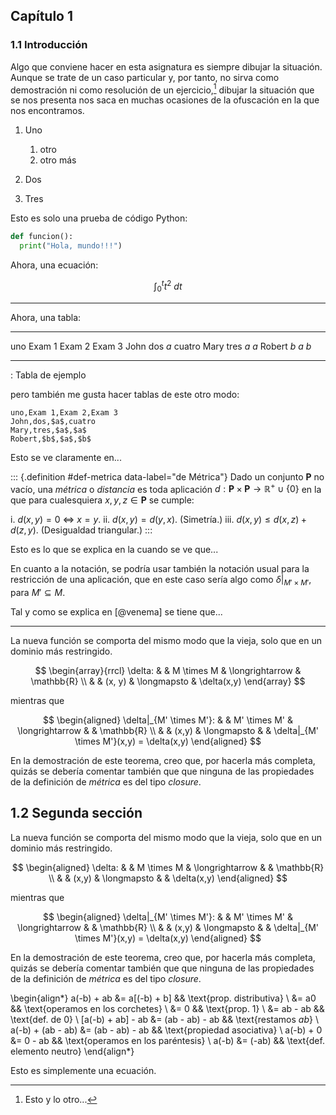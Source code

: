 


## Capítulo 1




### 1.1 Introducción

Algo que conviene hacer en esta asignatura es siempre dibujar la situación.
Aunque se trate de un caso particular y, por tanto, no sirva como
demostración ni como resolución de un ejercicio,[^ejercicio] dibujar la
situación que se nos presenta nos saca en muchas ocasiones de la ofuscación
en la que nos encontramos.

[^ejercicio]: Esto y lo otro...

1. Uno

   1.  otro
   2.  otro más

2. Dos

3. Tres

Esto es solo una prueba de código Python:

``` python
def funcion():
  print("Hola, mundo!!!")
```

Ahora, una ecuación:

$$ \int_0^t t^2 \ dt $$


---


Ahora, una tabla:

-------- -------- -------- --------
uno      Exam 1   Exam 2   Exam 3
John     dos      $a$      cuatro
Mary     tres     $a$      $a$
Robert   $b$      $a$      $b$
-------- -------- -------- --------

: Tabla de ejemplo

pero también me gusta hacer tablas de este otro modo:

```{=csv}
uno,Exam 1,Exam 2,Exam 3
John,dos,$a$,cuatro
Mary,tres,$a$,$a$
Robert,$b$,$a$,$b$
```

Esto se ve claramente en...

::: {.definition #def-metrica data-label="de Métrica"}
  Dado un conjunto $\mathbf{P}$ no vacío, una _métrica_ o _distancia_ es
  toda aplicación $d:\mathbf{P} \times \mathbf{P} \longrightarrow
  \mathbb{R}^+ \cup \{0\}$ en la que para cualesquiera $x, y, z \in
  \mathbf{P}$ se cumple:

  i. $d(x,y) = 0 \ \Longleftrightarrow \ x = y$.
  ii. $d(x,y) = d(y,x)$. (Simetría.)
  iii. $d(x,y) \leq d(x,z) + d(z,y)$. (Desigualdad triangular.)
:::

Esto es lo que se explica en la [](#def-metrica) cuando se ve que...

En cuanto a la notación, se podría usar también la notación usual para la
restricción de una aplicación, que en este caso sería algo como $\delta|_{M'
\times M'}$, para $M' \subseteq M$.

Tal y como se explica en [@venema] se tiene que...


---


La nueva función se comporta del mismo modo que la vieja, solo que en un
dominio más restringido.

$$ \begin{array}{rrcl}
  \delta: & & M \times M & \longrightarrow & \mathbb{R} \\
    & & (x, y) & \longmapsto & \delta(x,y)
\end{array} $$

mientras que

$$ \begin{aligned}
  \delta|_{M' \times M'}: & & M' \times M' & \longrightarrow & & \mathbb{R} \\
   & & (x,y) & \longmapsto & & \delta|_{M' \times M'}(x,y) = \delta(x,y)
\end{aligned} $$

En la demostración de este teorema, creo que, por hacerla más completa,
quizás se debería comentar también que que ninguna de las propiedades de la
definición de _métrica_ es del tipo _closure_.




## 1.2 Segunda sección

La nueva función se comporta del mismo modo que la vieja, solo que en un
dominio más restringido.

$$ \begin{aligned}
  \delta: & & M \times M & \longrightarrow & & \mathbb{R} \\
    & & (x,y) & \longmapsto & & \delta(x,y)
\end{aligned} $$

mientras que

$$ \begin{aligned}
  \delta|_{M' \times M'}: & & M' \times M' & \longrightarrow & & \mathbb{R} \\
   & & (x,y) & \longmapsto & & \delta|_{M' \times M'}(x,y) = \delta(x,y)
\end{aligned} $$

En la demostración de este teorema, creo que, por hacerla más completa,
quizás se debería comentar también que que ninguna de las propiedades de la
definición de _métrica_ es del tipo _closure_.

\begin{align*}
  a(-b) + ab
    &= a[(-b) + b]
    && \text{prop. distributiva} \\
    &= a0
    && \text{operamos en los corchetes} \\
    &= 0
    && \text{prop. 1} \\
    &= ab - ab
    && \text{def. de $0$} \\
  [a(-b) + ab] - ab
    &= (ab - ab) - ab
    && \text{restamos $ab$} \\
  a(-b) + (ab - ab)
    &= (ab - ab) - ab
    && \text{propiedad asociativa} \\
  a(-b) + 0
    &= 0 - ab
    && \text{operamos en los paréntesis} \\
  a(-b)
    &= (-ab)
    && \text{def. elemento neutro}
\end{align*}

Esto es simplemente una ecuación.





